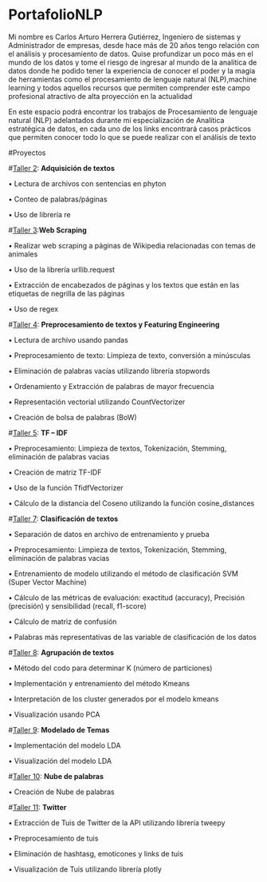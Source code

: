 # PortafolioNLP
Mi nombre es Carlos Arturo Herrera Gutiérrez, Ingeniero de sistemas y Administrador de empresas, desde hace más de 20 años tengo relación con el análisis y procesamiento
de datos. Quise profundizar un poco más en el mundo de los datos y tome el riesgo de ingresar al mundo de la analítica de datos donde he podido tener la experiencia de
conocer el poder y la magia de herramientas como el procesamiento de lenguaje natural (NLP),machine learning y todos aquellos recursos que permiten comprender este campo profesional atractivo de alta proyección en la actualidad

En este espacio podrá encontrar los trabajos de Procesamiento de lenguaje natural (NLP) adelantados durante mi especialización de Analítica estratégica de datos, en cada uno de los links encontrará casos prácticos que permiten conocer todo lo que se puede realizar con el análisis de texto

#Proyectos

#[Taller 2](https://github.com/carlosarturoherreragutierrez/NLP/blob/dddcadfbf543e96b5fd0de9ddafd0a2524ce0b8f/Taller2.ipynb): **Adquisición de textos**

  •	Lectura de archivos con sentencias en phyton 
  
  •	Conteo de palabras/páginas
    
  •	Uso de librería re



#[Taller 3](https://github.com/carlosarturoherreragutierrez/NLP/blob/dddcadfbf543e96b5fd0de9ddafd0a2524ce0b8f/Taller3sol.ipynb):**Web Scraping**

•	Realizar web scraping a páginas de Wikipedia relacionadas con temas de animales

•	Uso de la librería urllib.request

•	Extracción de encabezados de páginas y los textos que están en las etiquetas de negrilla de las páginas 

•	Uso de regex


#[Taller 4](https://github.com/carlosarturoherreragutierrez/NLP/blob/dddcadfbf543e96b5fd0de9ddafd0a2524ce0b8f/Taller4Sol.ipynb): **Preprocesamiento de textos y Featuring Engineering**

•	Lectura de archivo usando pandas

•	Preprocesamiento de texto: Limpieza de texto, conversión a minúsculas

•	Eliminación de palabras vacías utilizando librería stopwords

•	Ordenamiento y Extracción de palabras de mayor frecuencia

•	Representación vectorial utilizando CountVectorizer

•	Creación de bolsa de palabras (BoW)


#[Taller 5](https://github.com/carlosarturoherreragutierrez/NLP/blob/dddcadfbf543e96b5fd0de9ddafd0a2524ce0b8f/taller5Sol.ipynb): **TF – IDF**

•	Preprocesamiento: Limpieza de textos, Tokenización, Stemming, eliminación de palabras vacias

•	Creación de matriz TF-IDF 

•	Uso de la función TfidfVectorizer

•	Cálculo de la distancia del Coseno utilizando la función cosine_distances


#[Taller 7](https://github.com/carlosarturoherreragutierrez/NLP/blob/dddcadfbf543e96b5fd0de9ddafd0a2524ce0b8f/Taller7_sol.ipynb): **Clasificación de textos**

•	Separación de datos en archivo de entrenamiento y prueba

•	Preprocesamiento: Limpieza de textos, Tokenización, Stemming, eliminación de palabras vacias

•	Entrenamiento de modelo utilizando el método de clasificación SVM (Super Vector Machine)

•	Cálculo de las métricas de evaluación: exactitud (accuracy), Precisión (precisión) y sensibilidad (recall, f1-score)

•	Cálculo de matriz de confusión

•	Palabras más representativas de las variable de clasificación de los datos


#[Taller 8](https://github.com/carlosarturoherreragutierrez/NLP/blob/dddcadfbf543e96b5fd0de9ddafd0a2524ce0b8f/Taller8Sol.ipynb): **Agrupación de textos**

•	Método del codo para determinar K (número de particiones)

•	Implementación y entrenamiento del método Kmeans

•	Interpretación de los cluster generados por el modelo kmeans

•	Visualización usando PCA


#[Taller 9](https://github.com/carlosarturoherreragutierrez/NLP/blob/dddcadfbf543e96b5fd0de9ddafd0a2524ce0b8f/Taller9Sol.ipynb): **Modelado de Temas**

•	Implementación del modelo LDA

•	Visualización del modelo LDA


#[Taller 10](https://github.com/carlosarturoherreragutierrez/NLP/blob/dddcadfbf543e96b5fd0de9ddafd0a2524ce0b8f/Taller10sol.ipynb): **Nube de palabras**

•	Creación de Nube de palabras

#[Taller 11](https://github.com/carlosarturoherreragutierrez/NLP/blob/dddcadfbf543e96b5fd0de9ddafd0a2524ce0b8f/Taller11Sol.ipynb): **Twitter**

•	Extracción de Tuis de Twitter de la API utilizando librería tweepy

•	Preprocesamiento de tuis

•	Eliminación de hashtasg, emoticones y links de tuis

•	Visualización de Tuis utilizando librería plotly



